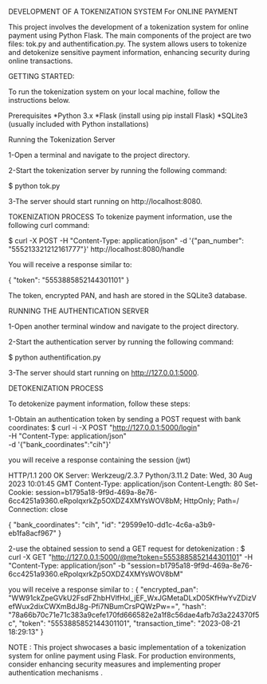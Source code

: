 DEVELOPMENT OF A TOKENIZATION SYSTEM For ONLINE PAYMENT 

This project involves the development of a tokenization system for online payment using Python Flask. The main components of the project are two files: tok.py and authentification.py. The system allows users to tokenize and detokenize sensitive payment information, enhancing security during online transactions.


GETTING STARTED:

To run the tokenization system on your local machine, follow the instructions below.

Prerequisites
*Python 3.x
*Flask (install using pip install Flask)
*SQLite3 (usually included with Python installations)

Running the Tokenization Server 

1-Open a terminal and navigate to the project directory.

2-Start the tokenization server by running the following command:
   
   $ python tok.py

3-The server should start running on http://localhost:8080.


TOKENIZATION PROCESS
To tokenize payment information, use the following curl command:

$ curl -X POST -H "Content-Type: application/json" -d '{"pan_number": "555213321212161777"}' http://localhost:8080/handle

You will receive a response similar to:

{
  "token": "5553885852144301101"
}

The token, encrypted PAN, and hash are stored in the SQLite3 database.

RUNNING THE AUTHENTICATION SERVER 

1-Open another terminal window and navigate to the project directory.

2-Start the authentication server by running the following command:

 $ python authentification.py

3-The server should start running on http://127.0.0.1:5000.

DETOKENIZATION PROCESS

To detokenize payment information, follow these steps:

1-Obtain an authentication token by sending a POST request with bank coordinates:
$ curl -i -X POST "http://127.0.0.1:5000/login" \
    -H "Content-Type: application/json" \
    -d '{"bank_coordinates":"cih"}'

   you will receive a response containing the session (jwt)

HTTP/1.1 200 OK
Server: Werkzeug/2.3.7 Python/3.11.2
Date: Wed, 30 Aug 2023 10:01:45 GMT
Content-Type: application/json
Content-Length: 80
Set-Cookie: session=b1795a18-9f9d-469a-8e76-6cc4251a9360.eRpolqxrkZp5OXDZ4XMYsWOV8bM; HttpOnly; Path=/
Connection: close

{
  "bank_coordinates": "cih",
  "id": "29599e10-dd1c-4c6a-a3b9-eb1fa8acf967"
}

2-use the obtained session to send a GET request for detokenization : 
$ curl -X GET "http://127.0.0.1:5000/@me?token=5553885852144301101" -H "Content-Type: application/json" -b "session=b1795a18-9f9d-469a-8e76-6cc4251a9360.eRpolqxrkZp5OXDZ4XMYsWOV8bM"

you will receive a response similar to : 
{
  "encrypted_pan":    
  "WW91ckZpeGVkU2FsdFZhbHVlfHxl_jEF_WxJGMetaDLxD05KfHwYvZDizVefWux2dixCWXmBdJ8g-Pfi7NBumCrsPQWzPw==",
  "hash": "78a66b70c71e71c383a9cefe170fd666582e2a1f8c56dae4afb7d3a224370f5c",
  "token": "5553885852144301101",
  "transaction_time": "2023-08-21 18:29:13"
}

NOTE : 
This project shwocases a basic implementation of a tokenization system for online payment using Flask. For production environments, consider enhancing security  measures and implementing proper authentication mechanisms . 
